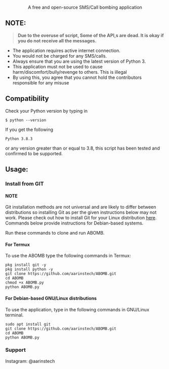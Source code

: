 <p align="center">A free and open-source SMS/Call bombing application</p>

## NOTE:

> **Due to the overuse of script, Some of the API,s are dead. It is okay if you do not receive all the messages.**

- The application requires active internet connection.
- You would not be charged for any SMS/calls.
- Always ensure that you are using the latest version of Python 3.
- This application must not be used to cause harm/discomfort/bully/revenge to others. This is illegal
- By using this, you agree that you cannot hold the contributors responsible for any misuse


## Compatibility
Check your Python version by typing in
```shell script
$ python --version
```
If you get the following
```shell script
Python 3.8.3
```
or any version greater than or equal to 3.8, this script has been tested and confirmed to be supported.

## Usage:

### Install from GIT

#### NOTE 

Git installation methods are not universal and are likely to differ between distributions so installing Git as per the given instructions below may not work. Please check out how to install Git for your Linux distribution [here](https://git-scm.com/). Commands below provide instructions for Debian-based systems.

Run these commands to clone and run ABOMB.

#### For Termux

To use the ABOMB type the following commands in Termux:
```shell script
pkg install git -y 
pkg install python -y 
git clone https://github.com/aarinstech/ABOMB.git
cd ABOMB
chmod +x ABOMB.py
python ABOMB.py
```

#### For Debian-based GNU/Linux distributions

To use the application, type in the following commands in GNU/Linux terminal.
```shell script
sudo apt install git
git clone https://github.com/aarinstech/ABOMB.git
cd ABOMB
python ABOMB.py
```

### Support

Instagram: @aarinstech
